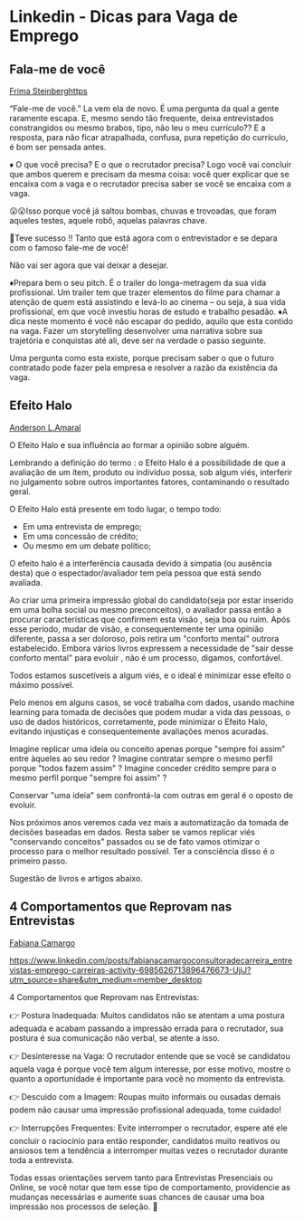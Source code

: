 # Linkedin - Dicas para Vaga de Emprego

## Fala-me de você

[Frima Steinberghttps](//www.linkedin.com/in/frima/)

“Fale-me de você.”
La vem ela de novo.
É uma pergunta da qual a gente raramente escapa.
E, mesmo sendo tão frequente, deixa entrevistados constrangidos ou mesmo brabos, tipo, não leu o meu currículo??
E a resposta, para não ficar atrapalhada, confusa, pura repetição do currículo, é bom ser pensada antes.

♦️ O que você precisa? E o que o recrutador precisa?
Logo você vai concluir que ambos querem e precisam da mesma coisa: você quer explicar que se encaixa com a vaga e o recrutador precisa saber se você se encaixa com a vaga.

😮😮Isso porque você já saltou bombas, chuvas e trovoadas, que foram aqueles testes, aquele robô, aquelas palavras chave.

🎯Teve sucesso !!
Tanto que está agora com o entrevistador e se depara com o famoso fale-me de você!

Não vai ser agora que vai deixar a desejar.

♦️Prepara bem o seu pitch. É o trailer do longa-metragem da sua vida profissional. Um trailer tem que trazer elementos do filme para chamar a atenção de quem está assistindo e levá-lo ao cinema – ou seja, à sua vida profissional, em que você investiu horas de estudo e trabalho pesadão.
♦️A dica neste momento é você não escapar do pedido, aquilo que esta contido na vaga.
Fazer um storytelling desenvolver uma narrativa sobre sua trajetória e conquistas até ali, deve ser na verdade o passo seguinte.

Uma pergunta como esta existe, porque precisam saber o que o futuro contratado pode fazer pela empresa e resolver a razão da existência da vaga.

## Efeito Halo

[Anderson L.Amaral](https://www.linkedin.com/in/andersonlamaral)

O Efeito Halo e sua influência ao formar a opinião sobre alguém.

Lembrando a definição do termo : o Efeito Halo é a possibilidade de que a avaliação de um ítem, produto ou indivíduo possa, sob algum viés, interferir no julgamento sobre outros importantes fatores, contaminando o resultado geral.

O Efeito Halo está presente em todo lugar, o tempo todo:

* Em uma entrevista de emprego;
* Em uma concessão de crédito;
* Ou mesmo em um debate político;

O efeito halo é a interferência causada devido à simpatia (ou ausência desta) que o espectador/avaliador tem pela pessoa que está sendo avaliada.

Ao criar uma primeira impressão global do candidato(seja por estar inserido em uma bolha social ou mesmo preconceitos), o avaliador passa então a procurar características que confirmem esta visão , seja boa ou ruim. Após esse período, mudar de visão, e consequentemente ter uma opinião diferente, passa a ser doloroso, pois retira um "conforto mental" outrora estabelecido. Embora vários livros expressem a necessidade de "sair desse conforto mental" para evoluir , não é um processo, digamos, confortável.

Todos estamos suscetíveis a algum viés, e o ideal é minimizar esse efeito o máximo possível.

Pelo menos em alguns casos, se você trabalha com dados, usando machine learning para tomada de decisões que podem mudar a vida das pessoas, o uso de dados históricos, corretamente, pode minimizar o Efeito Halo, evitando injustiças e consequentemente avaliações menos acuradas.

Imagine replicar uma ideia ou conceito apenas porque "sempre foi assim" entre àqueles ao seu redor ?
Imagine contratar sempre o mesmo perfil porque "todos fazem assim" ?
Imagine conceder crédito sempre para o mesmo perfil porque "sempre foi assim" ?

Conservar "uma ideia" sem confrontá-la com outras em geral é o oposto de evoluir.

Nos próximos anos veremos cada vez mais a automatização da tomada de decisões baseadas em dados. Resta saber se vamos replicar viés "conservando conceitos" passados ou se de fato vamos otimizar o processo para o melhor resultado possível. Ter a consciência disso é o primeiro passo.

Sugestão de livros e artigos abaixo.

## 4 Comportamentos que Reprovam nas Entrevistas

[Fabiana Camargo](https://www.linkedin.com/in/fabianacamargoconsultoradecarreira)

https://www.linkedin.com/posts/fabianacamargoconsultoradecarreira_entrevistas-emprego-carreiras-activity-6985626713896476673-UjiJ?utm_source=share&utm_medium=member_desktop


4 Comportamentos que Reprovam nas Entrevistas:

👉 Postura Inadequada:
Muitos candidatos não se atentam a uma postura adequada e acabam passando a impressão errada para o recrutador, sua postura é sua comunicação não verbal, se atente a isso.

👉 Desinteresse na Vaga:
O recrutador entende que se você se candidatou aquela vaga é porque você tem algum interesse, por esse motivo, mostre o quanto a oportunidade é importante para você no momento da entrevista.

👉 Descuido com a Imagem:
Roupas muito informais ou ousadas demais podem não causar uma impressão profissional adequada, tome cuidado!

👉 Interrupções Frequentes:
Evite interromper o recrutador, espere até ele concluir o raciocínio para então responder, candidatos muito reativos ou ansiosos tem a tendência a interromper muitas vezes o recrutador durante toda a entrevista.

Todas essas orientações servem tanto para Entrevistas Presenciais ou Online, se você notar que tem esse tipo de comportamento, providencie as mudanças necessárias e aumente suas chances de causar uma boa impressão nos processos de seleção. 🙂
